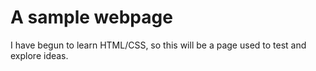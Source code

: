 # A sample webpage

I have begun to learn HTML/CSS, so this will be a page used to test and explore ideas.
